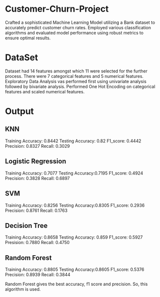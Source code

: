 # Customer-Churn-Project
Crafted a sophisticated Machine Learning Model utilizing a Bank dataset to accurately predict customer churn rates. Employed various classification algorithms and evaluated model performance using robust metrics to ensure optimal results.

# DataSet
Dataset had 14 features amongst which 11 were selected for the further process. There were 7 categorical features and 5 numerical features. Exploratory Data Analysis vas performed first using univariate analysis followed by bivariate analysis. Performed One Hot Encoding on categorical features and scaled numerical features.

# Output
## KNN
Training Accuracy: 0.8442
Testing Accuracy: 0.82
F1_score: 0.4442
Precision: 0.8327
Recall: 0.3029

## Logistic Regression
Training Accuracy: 0.7077
Testing Accuracy:0.7195
F1_score: 0.4924
Precision: 0.3828
Recall: 0.6897

## SVM
Training Accuracy: 0.8256
Testing Accuracy:0.8305
F1_score: 0.2936
Precision: 0.8761
Recall: 0.1763

## Decision Tree
Training Accuracy: 0.8658
Testing Accuracy: 0.859
F1_score: 0.5927
Presision: 0.7880
Recall: 0.4750

## Random Forest
Training Accuracy: 0.8805
Testing Accuracy:0.8605
F1_score: 0.5376
Precision: 0.8939
Recall: 0.3844

 Random Forest gives the best accuracy, f1 score and precision. So, this algorithm is used.
